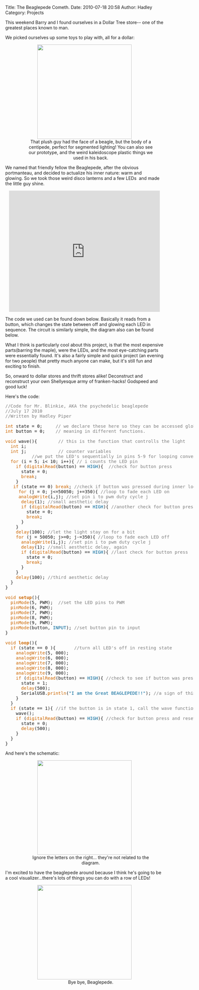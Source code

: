 Title: The Beaglepede Cometh.
Date: 2010-07-18 20:58
Author: Hadley
Category: Projects

This weekend Barry and I found ourselves in a Dollar Tree store-- one of the greatest places known to man.

We picked ourselves up some toys to play with, all for a dollar:

<center>
<dl id="attachment_1090" class="wp-caption alignnone" style="width: 460px;">
<dt class="wp-caption-dt">
<img class="size-large wp-image-1090" title="100_0146" src="/static/images/old/2010/07/100_0119-450x600.jpg" alt="" width="300" />
</dt><dd class="wp-caption-dd">
That plush guy had the face of a beagle, but the body of a centipede, perfect for segmented lighting! You can also see our prototype, and the weird kaleidoscope plastic things we used in his back.
</dd></dl>
</center>

We named that friendly fellow the Beaglepede, after the obvious portmanteau, and decided to actualize his inner nature: warm and glowing. So we took those weird disco lanterns and a few LEDs  and made the little guy shine.

<center>
<object classid="clsid:d27cdb6e-ae6d-11cf-96b8-444553540000" width="480" height="385" codebase="http://download.macromedia.com/pub/shockwave/cabs/flash/swflash.cab#version=6,0,40,0"><param name="allowFullScreen" value="true" /><param name="allowscriptaccess" value="always" /><param name="src" value="http://www.youtube.com/v/Qq-2YjmYIY8&amp;hl=en_US&amp;fs=1" /><param name="allowfullscreen" value="true" /><embed type="application/x-shockwave-flash" width="480" height="385" src="http://www.youtube.com/v/Qq-2YjmYIY8&amp;hl=en_US&amp;fs=1" allowscriptaccess="always" allowfullscreen="true"> </embed></object>
</center>

The code we used can be found down below. Basically it reads from a button,
which changes the state between off and glowing each LED in sequence. The
circuit is similarly simple, the diagram also can be found below.

What I think is particularly cool about this project, is that the most
expensive parts(barring the maple), were the LEDs, and the most eye-catching
parts were essentially found. It's also a fairly simple and quick project (an
evening for two people) that pretty much anyone can make, but it's still fun
and exciting to finish.

So, onward to dollar stores and thrift stores alike! Deconstruct and
reconstruct your own Shellyesque army of franken-hacks! Godspeed and good
luck!

<!--more-->
Here's the code:

<pre class="code" style="text-align: left; width:600px;"><span style="color: #7e7e7e;">//Code for Mr. Blinkie, AKA the psychedelic beaglepede</span>
<span style="color: #7e7e7e;">//July 17 2010</span>
<span style="color: #7e7e7e;">//Written by Hadley Piper</span>

<span style="color: #cc6600;">int</span> state = 0;     <span style="color: #7e7e7e;">// we declare these here so they can be accessed globally, </span>
<span style="color: #cc6600;">int</span> button = 0;    <span style="color: #7e7e7e;">// meaning in different functions.</span>

<span style="color: #cc6600;">void</span> wave(){        <span style="color: #7e7e7e;">// this is the function that controlls the light</span>
  <span style="color: #cc6600;">int</span> i;
  <span style="color: #cc6600;">int</span> j;            <span style="color: #7e7e7e;">// counter variables</span>
          <span style="color: #7e7e7e;">//we put the LED's sequentially in pins 5-9 for looping convenience</span>
  <span style="color: #cc6600;">for</span> (i = 5; i&lt; 10; i++){ <span style="color: #7e7e7e;">// i counts the LED pin</span>
    <span style="color: #cc6600;">if</span> (<span style="color: #cc6600;">digitalRead</span>(button) == <span style="color: #006699;">HIGH</span>){  <span style="color: #7e7e7e;">//check for button press</span>
      state = 0;
      <span style="color: #cc6600;">break</span>;
    }
   <span style="color: #cc6600;">if</span> (state == 0) <span style="color: #cc6600;">break</span>; <span style="color: #7e7e7e;">//check if button was pressed during inner loop</span>
     <span style="color: #cc6600;">for</span> (j = 0; j&lt;=50050; j+=350){ <span style="color: #7e7e7e;">//loop to fade each LED on</span>
     <span style="color: #cc6600;">analogWrite</span>(i,j); <span style="color: #7e7e7e;">//set pin i to pwm duty cycle j</span>
      <span style="color: #cc6600;">delay</span>(1); <span style="color: #7e7e7e;">//small aesthetic delay</span>
      <span style="color: #cc6600;">if</span> (<span style="color: #cc6600;">digitalRead</span>(button) == <span style="color: #006699;">HIGH</span>){ <span style="color: #7e7e7e;">//another check for button press</span>
        state = 0;
        <span style="color: #cc6600;">break</span>;
      }
    }
    <span style="color: #cc6600;">delay</span>(100); <span style="color: #7e7e7e;">//let the light stay on for a bit</span>
    <span style="color: #cc6600;">for</span> (j = 50050; j&gt;=0; j-=350){ <span style="color: #7e7e7e;">//loop to fade each LED off</span>
      <span style="color: #cc6600;">analogWrite</span>(i,j); <span style="color: #7e7e7e;">//set pin i to pwm duty cycle j</span>
      <span style="color: #cc6600;">delay</span>(1); <span style="color: #7e7e7e;">//small aesthetic delay, again</span>
      <span style="color: #cc6600;">if</span> (<span style="color: #cc6600;">digitalRead</span>(button) == <span style="color: #006699;">HIGH</span>){ <span style="color: #7e7e7e;">//last check for button press</span>
        state = 0;
        <span style="color: #cc6600;">break</span>;
      }
    }
    <span style="color: #cc6600;">delay</span>(100); <span style="color: #7e7e7e;">//third aesthetic delay</span>
  }
}

<span style="color: #cc6600;">void</span> <span style="color: #cc6600;"><strong>setup</strong></span>(){
  <span style="color: #cc6600;">pinMode</span>(5, PWM);  <span style="color: #7e7e7e;">//set the LED pins to PWM</span>
  <span style="color: #cc6600;">pinMode</span>(6, PWM);
  <span style="color: #cc6600;">pinMode</span>(7, PWM);
  <span style="color: #cc6600;">pinMode</span>(8, PWM);
  <span style="color: #cc6600;">pinMode</span>(9, PWM);
  <span style="color: #cc6600;">pinMode</span>(button, <span style="color: #006699;">INPUT</span>); <span style="color: #7e7e7e;">//set button pin to input</span>
}

<span style="color: #cc6600;">void</span> <span style="color: #cc6600;"><strong>loop</strong></span>(){
  <span style="color: #cc6600;">if</span> (state == 0 ){       <span style="color: #7e7e7e;">//turn all LED's off in resting state</span>
    <span style="color: #cc6600;">analogWrite</span>(5, 000);
    <span style="color: #cc6600;">analogWrite</span>(6, 000);
    <span style="color: #cc6600;">analogWrite</span>(7, 000);
    <span style="color: #cc6600;">analogWrite</span>(8, 000);
    <span style="color: #cc6600;">analogWrite</span>(9, 000);
    <span style="color: #cc6600;">if</span> (<span style="color: #cc6600;">digitalRead</span>(button) == <span style="color: #006699;">HIGH</span>){ <span style="color: #7e7e7e;">//check to see if button was pressed</span>
      state = 1;
      <span style="color: #cc6600;">delay</span>(500);
      SerialUSB.<span style="color: #cc6600;">println</span>(<span style="color: #006699;">"I am the Great BEAGLEPEDE!!"</span>); <span style="color: #7e7e7e;">//a sign of things to come</span>
    }
  }
  <span style="color: #cc6600;">if</span> (state == 1){ <span style="color: #7e7e7e;">//if the button is in state 1, call the wave function</span>
    wave();
    <span style="color: #cc6600;">if</span> (<span style="color: #cc6600;">digitalRead</span>(button) == <span style="color: #006699;">HIGH</span>){ <span style="color: #7e7e7e;">//check for button press and reset to state 0</span>
      state = 0;
      <span style="color: #cc6600;">delay</span>(500);
    }
  }
}</pre>

And here's the schematic:

<center>
<dl id="attachment_1090" class="wp-caption alignnone" style="width: 460px;"> <dt class="wp-caption-dt"><a rel="attachment wp-att-1090" href="http://leaflabs.com/2010/07/the-beaglepede-cometh/100_0146/"><img class="size-large wp-image-1090" title="100_0146" src="/static/images/old/2010/07/100_0146-450x600.jpg" alt="" width="300" /></a></dt> <dd class="wp-caption-dd">Ignore the letters on the right... they're not related to the diagram.</dd> </dl>
</center>

I'm excited to have the beaglepede around because I think he's going to be a cool visualizer...there's lots of things you can do with a row of LEDs!

<center>
<dl id="attachment_1090" class="wp-caption alignnone" style="width: 460px;">
<dt class="wp-caption-dt">
<img class="size-large wp-image-1090" title="100_0146" src="/static/images/old/2010/07/100_0143-214x300.jpg" alt="" width="300" />
</dt><dd class="wp-caption-dd">
Bye bye, Beaglepede.
</dd></dl>
</center>

